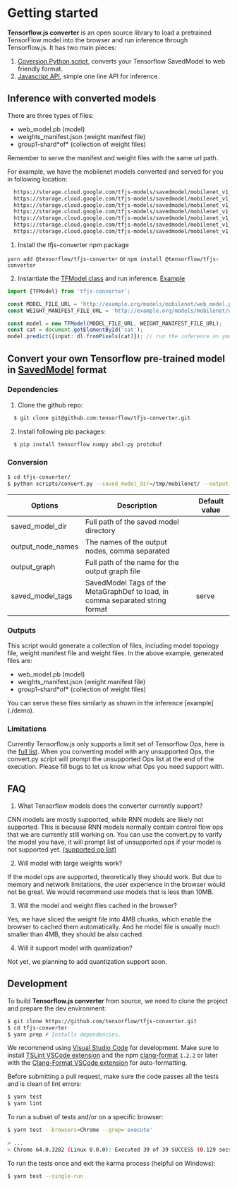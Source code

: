 # Getting started

**Tensorflow.js converter** is an open source library to load a pretrained TensorFlow model into the browser and run inference through Tensorflow.js.
It has two main pieces:

1. [Coversion Python script](./scripts/convert.py), converts your Tensorflow SavedModel to web friendly format.
2. [Javascript API](./src/executor/tf_model.ts), simple one line API for inference.

## Inference with converted models

There are three types of files:

* web_model.pb (model)
* weights_manifest.json (weight manifest file)
* group1-shard\*of\* (collection of weight files)

Remember to serve the manifest and weight files with the same url path.

For example, we have the mobilenet models converted and served for you in following location:

```html
  https://storage.cloud.google.com/tfjs-models/savedmodel/mobilenet_v1_1.0_224/optimized_model.pb
  https://storage.cloud.google.com/tfjs-models/savedmodel/mobilenet_v1_1.0_224/weights_manifest.json
  https://storage.cloud.google.com/tfjs-models/savedmodel/mobilenet_v1_1.0_224/group1-shard1of5
  https://storage.cloud.google.com/tfjs-models/savedmodel/mobilenet_v1_1.0_224/group1-shard2of5
  https://storage.cloud.google.com/tfjs-models/savedmodel/mobilenet_v1_1.0_224/group1-shard3of5
  https://storage.cloud.google.com/tfjs-models/savedmodel/mobilenet_v1_1.0_224/group1-shard4of5
  https://storage.cloud.google.com/tfjs-models/savedmodel/mobilenet_v1_1.0_224/group1-shard5of5
```

1. Install the tfjs-converter npm package

`yarn add @tensorflow/tfjs-converter` or `npm install @tensorflow/tfjs-converter`

2. Instantiate the [TFModel class](./src/executor/tf_model.ts) and run inference. [Example](./demo/mobilenet.ts)


```typescript
import {TFModel} from 'tfjs-converter';

const MODEL_FILE_URL = 'http://example.org/models/mobilenet/web_model.pb';
const WEIGHT_MANIFEST_FILE_URL = 'http://example.org/models/mobilenet/weights_manifest.json';

const model = new TFModel(MODEL_FILE_URL, WEIGHT_MANIFEST_FILE_URL);
const cat = document.getElementById('cat');
model.predict({input: dl.fromPixels(cat)}); // run the inference on your model.
```


## Convert your own Tensorflow pre-trained model in [SavedModel](https://github.com/tensorflow/tensorflow/blob/master/tensorflow/python/saved_model/README.md) format

### Dependencies
1. Clone the github repo:

```bash
  $ git clone git@github.com:tensorflow/tfjs-converter.git
```

2. Install following pip packages:

```bash
  $ pip install tensorflow numpy absl-py protobuf
```

### Conversion

```bash
$ cd tfjs-converter/
$ python scripts/convert.py --saved_model_dir=/tmp/mobilenet/ --output_node_names='MobilenetV1/Predictions/Reshape_1' --output_graph=/tmp/mobilenet/web_model.pb --saved_model_tags=serve
```

| Options         | Description                                                      | Default value |
|---|---|---|
|saved_model_dir  | Full path of the saved model directory                           | |
|output_node_names| The names of the output nodes, comma separated                   | |
|output_graph     | Full path of the name for the output graph file                  | |
|saved_model_tags |SavedModel Tags of the MetaGraphDef to load, in comma separated string format| serve |

### Outputs

This script would generate a collection of files, including model topology file, weight manifest file and weight files.
In the above example, generated files are:

* web_model.pb (model)
* weights_manifest.json (weight manifest file)
* group1-shard\*of\* (collection of weight files)

You can serve these files similarly as shown in the inference [example] (./demo).

### Limitations

Currently Tensorflow.js only supports a limit set of Tensorflow Ops, here is the [full list](./docs/supported_ops.md).
When you converting model with any unsupported Ops, the convert.py script will prompt the unsupported Ops list at the end of the execution. Please fill bugs to let us know what Ops you need support with.


## FAQ

1. What Tensorflow models does the converter currently support?

CNN models are mostly supported, while RNN models are likely not supported. This is because RNN models normally contain control flow ops that we are currently still working on. You can use the convert.py to varify the model you have, it will prompt list of unsupported ops if your model is not supported yet. [(supported op list)](./docs/supported_ops.md)

2. Will model with large weights work?

If the model ops are supported, theoretically they should work. But due to memory and network limitations, the user experience in the browser would not be great. We would recommend use models that is less than 10MB.

3. Will the model and weight files cached in the browser?

Yes, we have sliced the weight file into 4MB chunks, which enable the browser to cached them automatically. And he model file is usually much smaller than 4MB, they should be also cached.

4. Will it support model with quantization?

Not yet, we planning to add quantization support soon.

## Development

To build **Tensorflow.js converter** from source, we need to clone the project and prepare
the dev environment:

```bash
$ git clone https://github.com/tensorflow/tfjs-converter.git
$ cd tfjs-converter
$ yarn prep # Installs dependencies.
```

We recommend using [Visual Studio Code](https://code.visualstudio.com/) for
development. Make sure to install
[TSLint VSCode extension](https://marketplace.visualstudio.com/items?itemName=eg2.tslint)
and the npm [clang-format](https://github.com/angular/clang-format) `1.2.2` or later
with the
[Clang-Format VSCode extension](https://marketplace.visualstudio.com/items?itemName=xaver.clang-format)
for auto-formatting.

Before submitting a pull request, make sure the code passes all the tests and is clean of lint errors:

```bash
$ yarn test
$ yarn lint
```

To run a subset of tests and/or on a specific browser:

```bash
$ yarn test --browsers=Chrome --grep='execute'
 
> ...
> Chrome 64.0.3282 (Linux 0.0.0): Executed 39 of 39 SUCCESS (0.129 secs / 0 secs)
```

To run the tests once and exit the karma process (helpful on Windows):

```bash
$ yarn test --single-run
```
